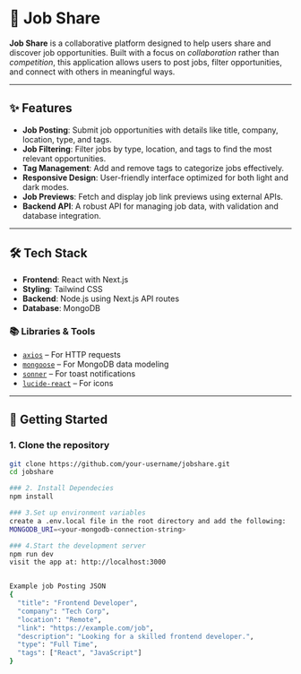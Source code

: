 # 💼 Job Share

**Job Share** is a collaborative platform designed to help users share and discover job opportunities. Built with a focus on *collaboration* rather than *competition*, this application allows users to post jobs, filter opportunities, and connect with others in meaningful ways.

---

## ✨ Features

- **Job Posting**: Submit job opportunities with details like title, company, location, type, and tags.
- **Job Filtering**: Filter jobs by type, location, and tags to find the most relevant opportunities.
- **Tag Management**: Add and remove tags to categorize jobs effectively.
- **Responsive Design**: User-friendly interface optimized for both light and dark modes.
- **Job Previews**: Fetch and display job link previews using external APIs.
- **Backend API**: A robust API for managing job data, with validation and database integration.

---

## 🛠️ Tech Stack

- **Frontend**: React with Next.js
- **Styling**: Tailwind CSS
- **Backend**: Node.js using Next.js API routes
- **Database**: MongoDB

### 📚 Libraries & Tools

- [`axios`](https://github.com/axios/axios) – For HTTP requests  
- [`mongoose`](https://mongoosejs.com/) – For MongoDB data modeling  
- [`sonner`](https://sonner.emilkowal.ski/) – For toast notifications  
- [`lucide-react`](https://lucide.dev/) – For icons  

---

## 🚀 Getting Started

### 1. Clone the repository

```bash
git clone https://github.com/your-username/jobshare.git
cd jobshare

### 2. Install Dependecies
npm install

### 3.Set up environment variables
create a .env.local file in the root directory and add the following:
MONGODB_URI=<your-mongodb-connection-string>

### 4.Start the development server
npm run dev
visit the app at: http://localhost:3000


Example job Posting JSON
{
  "title": "Frontend Developer",
  "company": "Tech Corp",
  "location": "Remote",
  "link": "https://example.com/job",
  "description": "Looking for a skilled frontend developer.",
  "type": "Full Time",
  "tags": ["React", "JavaScript"]
}
